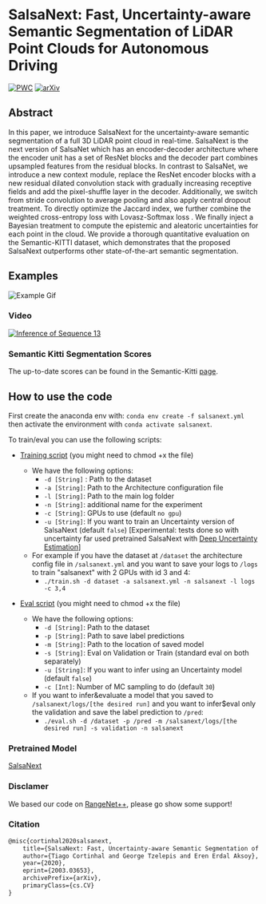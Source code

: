 # SalsaNext: Fast, Uncertainty-aware Semantic Segmentation of LiDAR Point Clouds for Autonomous Driving

[![PWC](https://img.shields.io/endpoint.svg?url=https://paperswithcode.com/badge/salsanext-fast-semantic-segmentation-of-lidar/3d-semantic-segmentation-on-semantickitti)](https://paperswithcode.com/sota/3d-semantic-segmentation-on-semantickitti?p=salsanext-fast-semantic-segmentation-of-lidar) [![arXiv](https://img.shields.io/badge/arXiv-1234.56789-b31b1b.svg)](https://arxiv.org/abs/2003.03653)

## Abstract

In this paper, we introduce SalsaNext for the uncertainty-aware semantic segmentation of a full 3D LiDAR point cloud in real-time. SalsaNext is the next version of SalsaNet which has an encoder-decoder architecture where the encoder unit has a set of ResNet blocks and the decoder part combines upsampled features from the residual blocks. In contrast to SalsaNet, we introduce a new context module, replace the ResNet encoder blocks with a new residual dilated convolution stack with gradually increasing receptive fields and add the pixel-shuffle layer in the decoder. Additionally, we switch from stride convolution to average pooling and also apply central dropout treatment. To directly optimize the Jaccard index, we further combine the weighted cross-entropy loss with Lovasz-Softmax loss . We finally inject a Bayesian treatment to compute the epistemic and aleatoric uncertainties for each point in the cloud. We provide a thorough quantitative evaluation on the Semantic-KITTI dataset, which demonstrates that the proposed SalsaNext outperforms other state-of-the-art semantic segmentation.

## Examples

![Example Gif](/images/SalsaNext.gif)

### Video

[![Inference of Sequence 13](https://img.youtube.com/vi/MlSaIcD9ItU/0.jpg)](http://www.youtube.com/watch?v=MlSaIcD9ItU)

### Semantic Kitti Segmentation Scores

The up-to-date scores can be found in the Semantic-Kitti [page](http://semantic-kitti.org/tasks.html#semseg).

## How to use the code

First create the anaconda env with:
```conda env create -f salsanext.yml``` then activate the environment with ```conda activate salsanext```.

To train/eval you can use the following scripts:

* [Training script](train.sh) (you might need to chmod +x the file)
    * We have the following options:
        * ```-d [String]``` : Path to the dataset
        * ```-a [String]```: Path to the Architecture configuration file
        * ```-l [String]```: Path to the main log folder
        * ```-n [String]```: additional name for the experiment
        * ```-c [String]```: GPUs to use (default ```no gpu```)
        * ```-u [String]```: If you want to train an Uncertainty version of SalsaNext (default ```false```) [Experimental: tests done so with uncertainty far used pretrained SalsaNext with [Deep Uncertainty Estimation](https://github.com/uzh-rpg/deep_uncertainty_estimation)]
    * For example if you have the dataset at ``/dataset`` the architecture config file in ``/salsanext.yml``
    and you want to save your logs to ```/logs``` to train "salsanext" with 2 GPUs with id 3 and 4:
        * ```./train.sh -d dataset -a salsanext.yml -n salsanext -l logs -c 3,4```

* [Eval script](eval.sh) (you might need to chmod +x the file)
    * We have the following options:
        * ```-d [String]```: Path to the dataset
        * ```-p [String]```: Path to save label predictions
        * ``-m [String]``: Path to the location of saved model
        * ``-s [String]``: Eval on Validation or Train (standard eval on both separately)
        * ```-u [String]```: If you want to infer using an Uncertainty model (default ```false```)
        * ```-c [Int]```: Number of MC sampling to do (default ```30```)
    * If you want to infer&evaluate a model that you saved to ````/salsanext/logs/[the desired run]```` and you
    want to infer$eval only the validation and save the label prediction to ```/pred```:
        * ```./eval.sh -d /dataset -p /pred -m /salsanext/logs/[the desired run] -s validation -n salsanext```

### Pretrained Model

[SalsaNext](https://cutt.ly/bpadjGj)

### Disclamer

We based our code on [RangeNet++](https://github.com/PRBonn/lidar-bonnetal), please go show some support!

### Citation

```tex
@misc{cortinhal2020salsanext,
    title={SalsaNext: Fast, Uncertainty-aware Semantic Segmentation of LiDAR Point Clouds for Autonomous Driving},
    author={Tiago Cortinhal and George Tzelepis and Eren Erdal Aksoy},
    year={2020},
    eprint={2003.03653},
    archivePrefix={arXiv},
    primaryClass={cs.CV}
}
```
